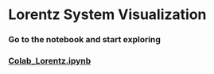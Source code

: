 # Lorentz System Visualization


### Go to the notebook and start exploring
### [Colab_Lorentz.ipynb](https://github.com/VitalyChait/LorentzSystemVisualization/blob/master/Colab_Lorentz.ipynb)
